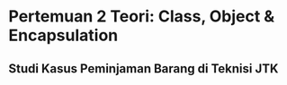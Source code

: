 # Pertemuan 2 Teori: Class, Object & Encapsulation

## Studi Kasus Peminjaman Barang di Teknisi JTK
